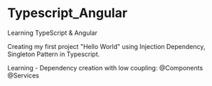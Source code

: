 # Typescript_Angular
Learning TypeScript &amp; Angular

Creating my first project "Hello World" using Injection Dependency, Singleton Pattern in Typescript.

Learning - Dependency creation with low coupling:
@Components
@Services

